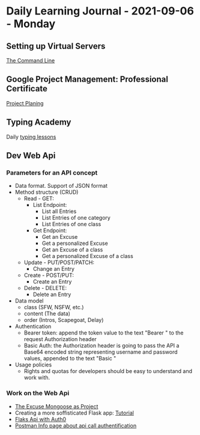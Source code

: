 # Daily Learning Journal - 2021-09-06 - Monday

## Setting up Virtual Servers

[The Command Line](https://missing.csail.mit.edu/2020/course-shell/)

## Google Project Management: Professional Certificate

[Project Planing](https://www.coursera.org/learn/project-planning-google/home/)

## Typing Academy

Daily [typing lessons](https://www.typing.academy/typing-tutor/lessons)

## Dev Web Api

### Parameters for an API concept

- Data format. Support of JSON format
- Method structure (CRUD)
  - Read - GET:
    - List Endpoint:
      - List all Entries
      - List Entries of one category
      - List Entries of one class
    - Get Endpoint:
      - Get an Excuse
      - Get a personalized Excuse
      - Get an Excuse of a class
      - Get a personalized Excuse of a class
  - Update - PUT/POST/PATCH:
    - Change an Entry
  - Create - POST/PUT:
    - Create an Entry
  - Delete - DELETE:
    - Delete an Entry
- Data model
  - class (SFW, NSFW, etc.)
  - content (The data)
  - order (Intros, Scapegoat, Delay)
- Authentication
  - Bearer token: append the token value to the text "Bearer " to the request Authorization header
  - Basic Auth: the Authorization header is going to pass the API a Base64 encoded string representing username and password values, appended to the text "Basic "
- Usage policies
  - Rights and quotas for developers should be easy to understand and work with.

### Work on the Web Api

- [The Excuse Mongoose as Project](https://github.com/users/universalamateur/projects/2)
- Creating a more soffisticated Flask app: [Tutorial](https://programminghistorian.org/en/lessons/creating-apis-with-python-and-flask#what-is-an-api)
- [Flaks Api with Auth0](https://auth0.com/blog/developing-restful-apis-with-python-and-flask/)
- [Postman Info page about api call authentification](https://learning.postman.com/docs/sending-requests/authorization/#bearer-token)
